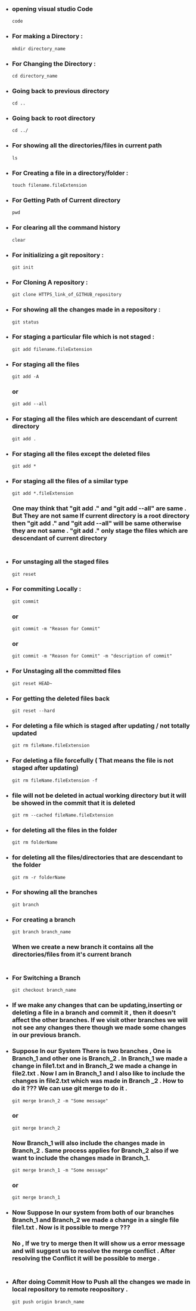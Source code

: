
- ### opening visual studio Code
      code
- ### For making a Directory : 
      mkdir directory_name 
- ### For Changing the Directory : 
      cd directory_name 
- ### Going back to previous directory
      cd ..
- ### Going back to root directory
      cd ../
- ### For showing all the directories/files in current path
      ls
- ### For Creating a file in a directory/folder : 
      touch filename.fileExtension
- ### For Getting Path of Current directory
      pwd
- ### For clearing all the command history
      clear
- ### For initializing a git repository : 
      git init
- ### For Cloning A repository : 
      git clone HTTPS_link_of_GITHUB_repository
- ### For showing all the changes made in a repository : 
      git status
- ### For staging a particular file which is not staged :
      git add filename.fileExtension
- ### For staging all the files 
      git add -A
  ### or
      git add --all
- ### For staging all the files which are descendant of current directory
      git add .
- ### For staging all the files except the deleted files
      git add *
- ### For staging all the files of a similar type
      git add *.fileExtension

  ### One may think that "git add ." and "git add --all" are same . But They are not same If current directory is a root directory then "git add ." and "git add --all" will be same otherwise they are not same . "git add ." only stage the files which are descendant of current directory <br><br>
- ### For unstaging all the staged files 
      git reset
- ### For commiting Locally : 
      git commit     
  ### or 
      git commit -m "Reason for Commit" 
  ### or 
      git commit -m "Reason for Commit" -m "description of commit"
- ### For Unstaging all the committed files 
      git reset HEAD~
- ### For getting the deleted files back
      git reset --hard
- ### For deleting a file which is staged after updating / not totally updated 
      git rm fileName.fileExtension
- ### For deleting a file forcefully ( That means the file is not staged after updating)
      git rm fileName.fileExtension -f
- ### file will not be deleted in actual working directory but it will be showed in the commit that it is deleted
      git rm --cached fileName.fileExtension
- ### for deleting all the files in the folder
      git rm folderName
- ### for deleting all the files/directories that are descendant to the folder
      git rm -r folderName
- ### For showing all the branches 
      git branch
- ### For creating a branch 
      git branch branch_name
  ### When we create a new branch it contains all the directories/files from it's current branch <br><br>
- ### For Switching a Branch 
      git checkout branch_name

- ### If we make any changes that can be updating,inserting or deleting a file in a branch and commit it , then it doesn't affect the other branches. If we visit other branches we will not see any changes there though we made some changes in our previous branch.

- ### Suppose In our System There is two branches , One is Branch_1 and other one is Branch_2  . In Branch_1 we made a change in file1.txt and in Branch_2 we made a change in file2.txt . Now I am in Branch_1 and I also like to include the changes in file2.txt which was made in Branch _2 . How to do it ??? We can use git merge to do it .
      git merge branch_2 -m "Some message"
  ### or
      git merge branch_2
  ### Now Branch_1 will also include the changes made in Branch_2 . Same process applies for Branch_2 also if we want to include the changes made in Branch_1.
      git merge branch_1 -m "Some message"
  ### or
      git merge branch_1

- ### Now Suppose In our system from both of our branches Branch_1 and Branch_2 we made a change in a single file file1.txt . Now is it possible to merge ??? 
  ### No , If we try to merge then It will show us a error message and will suggest us to resolve the merge conflict . After resolving the Conflict it will be possible to merge . <br> <br>

- ### After doing Commit How to Push all the changes we made in local repository to remote reopository .
      git push origin branch_name

      




   
   
   
       
        
